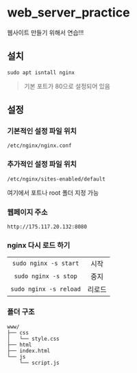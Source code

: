 # web_server_practice
웹사이트 만들기 위해서 연습!!!

## 설치
`sudo apt isntall nginx`

> 기본 포트가 80으로 설정되어 있음

## 설정
### 기본적인 설정 파일 위치
```
/etc/nginx/nginx.conf
```
### 추가적인 설정 파일 위치 
```
/etc/nginx/sites-enabled/default
```
여기에서 포트나 root 폴더 지정 가능

### 웹페이지 주소
```
http://175.117.20.132:8080
```

### nginx 다시 로드 하기
|||
|:-:|:-:|
|`sudo nginx -s start`|시작|
|`sudo nginx -s stop`|중지|
|`sudo nginx -s reload`|리로드|

### 폴더 구조
```
www/
├── css
│   └── style.css
├── html
├── index.html
└── js
    └── script.js
```